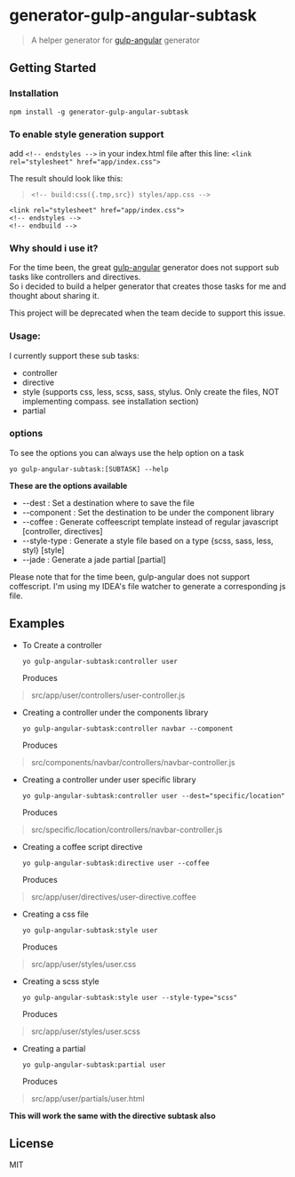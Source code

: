 # generator-gulp-angular-subtask

> A helper generator for [gulp-angular](https://github.com/Swiip/generator-gulp-angular) generator


## Getting Started

### Installation


```
npm install -g generator-gulp-angular-subtask
```

### To enable style generation support

add `<!-- endstyles -->` in your index.html file after this line: `<link rel="stylesheet" href="app/index.css">`

The result should look like this:
>     <!-- build:css({.tmp,src}) styles/app.css -->
    <link rel="stylesheet" href="app/index.css">
    <!-- endstyles -->
    <!-- endbuild -->
 

### Why should i use it?

For the time been, the great [gulp-angular](https://github.com/Swiip/generator-gulp-angular) generator does not support sub tasks like controllers and directives. <br>
So i decided to build a helper generator that creates those tasks for me and thought about sharing it.

This project will be deprecated when the team decide to support this issue. 

### Usage:

I currently support these sub tasks: 

  * controller
  * directive
  * style (supports css, less, scss, sass, stylus. Only create the files, NOT implementing compass. see installation section)
  * partial
  
### options

To see the options you can always use the help option on a task

```
yo gulp-angular-subtask:[SUBTASK] --help
```

**These are the options available**

  * --dest : Set a destination where to save the file
  * --component : Set the destination to be under the component library
  * --coffee : Generate coffeescript template instead of regular javascript [controller, directives]
  * --style-type : Generate a style file based on a type {scss, sass, less, styl} [style]
  * --jade : Generate a jade partial [partial]
  
Please note that for the time been, gulp-angular does not support coffescript. I'm using my IDEA's file watcher to generate a corresponding js file.  

## Examples

* To Create a controller 

  ```
  yo gulp-angular-subtask:controller user
  ```
  
  Produces 
> src/app/user/controllers/user-controller.js

* Creating a controller under the components library

  ```
  yo gulp-angular-subtask:controller navbar --component
  ```
  
  Produces 
>src/components/navbar/controllers/navbar-controller.js

* Creating a controller under user specific library 

  ```
  yo gulp-angular-subtask:controller user --dest="specific/location"
  ``` 
  
  Produces 
>src/specific/location/controllers/navbar-controller.js

* Creating a coffee script directive
  
  ```
  yo gulp-angular-subtask:directive user --coffee
  ```
  
  Produces 
>src/app/user/directives/user-directive.coffee

* Creating a css file 
  
  ```
  yo gulp-angular-subtask:style user
  ```
  
  Produces 
>src/app/user/styles/user.css

* Creating a scss style 
  
  ```
  yo gulp-angular-subtask:style user --style-type="scss"
  ```
  
  Produces 
>src/app/user/styles/user.scss

* Creating a partial 
  
  ```
  yo gulp-angular-subtask:partial user
  ```
  
  Produces 
>src/app/user/partials/user.html

**This will work the same with the directive subtask also**

## License

MIT
